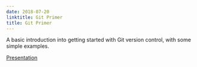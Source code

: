 ```yaml
---
date: 2018-07-20
linktitle: Git Primer
title: Git Primer
---
```


A basic introduction into getting started with Git version control, with some simple examples.

[Presentation](https://www2.slideshare.net/MichaelPearce13/git-primer-240604661)
